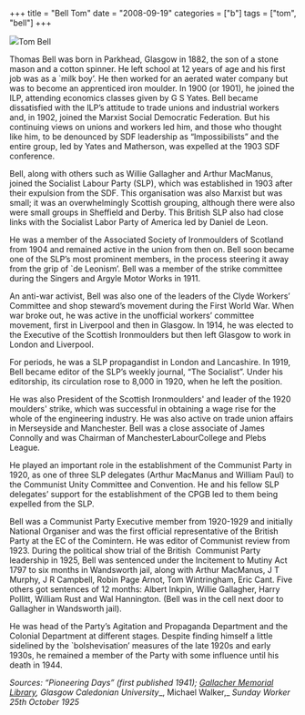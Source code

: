 +++
title = "Bell Tom"
date = "2008-09-19"
categories = ["b"]
tags = ["tom", "bell"]
+++

![](https://grahamstevenson.me.uk/wp-content/uploads/2008/09/Bell-Tom.jpg)Tom Bell

Thomas Bell was born in Parkhead, Glasgow in 1882, the son of a stone mason and a cotton spinner. He left school at 12 years of age and his first job was as a \`milk boy’. He then worked for an aerated water company but was to become an apprenticed iron moulder. In 1900 (or 1901), he joined the ILP, attending economics classes given by G S Yates. Bell became dissatisfied with the ILP’s attitude to trade unions and industrial workers and, in 1902, joined the Marxist Social Democratic Federation. But his continuing views on unions and workers led him, and those who thought like him, to be denounced by SDF leadership as “Impossibilists” and the entire group, led by Yates and Matherson, was expelled at the 1903 SDF conference. 

Bell, along with others such as Willie Gallagher and Arthur MacManus, joined the Socialist Labour Party (SLP), which was established in 1903 after their expulsion from the SDF. This organisation was also Marxist but was small; it was an overwhelmingly Scottish grouping, although there were also were small groups in Sheffield and Derby. This British SLP also had close links with the Socialist Labor Party of America led by Daniel de Leon. 

He was a member of the Associated Society of Ironmoulders of Scotland from 1904 and remained active in the union from then on. Bell soon became one of the SLP’s most prominent members, in the process steering it away from the grip of \`de Leonism’. Bell was a member of the strike committee during the Singers and Argyle Motor Works in 1911. 

An anti-war activist, Bell was also one of the leaders of the Clyde Workers’ Committee and shop steward’s movement during the First World War. When war broke out, he was active in the unofficial workers’ committee movement, first in Liverpool and then in Glasgow. In 1914, he was elected to the Executive of the Scottish Ironmoulders but then left Glasgow to work in London and Liverpool. 

For periods, he was a SLP propagandist in London and Lancashire. In 1919, Bell became editor of the SLP’s weekly journal, “The Socialist”. Under his editorship, its circulation rose to 8,000 in 1920, when he left the position. 

He was also President of the Scottish Ironmoulders' and leader of the 1920 moulders' strike, which was successful in obtaining a wage rise for the whole of the engineering industry. He was also active on trade union affairs in Merseyside and Manchester. Bell was a close associate of James Connolly and was Chairman of ManchesterLabourCollege and Plebs League. 

He played an important role in the establishment of the Communist Party in 1920, as one of three SLP delegates (Arthur MacManus and William Paul) to the Communist Unity Committee and Convention. He and his fellow SLP delegates’ support for the establishment of the CPGB led to them being expelled from the SLP. 

Bell was a Communist Party Executive member from 1920-1929 and initially National Organiser and was the first official representative of the British Party at the EC of the Comintern. He was editor of Communist review from 1923. During the political show trial of the British  Communist Party leadership in 1925, Bell was sentenced under the Incitement to Mutiny Act 1797 to six months in Wandsworth jail, along with Arthur MacManus, J T Murphy, J R Campbell, Robin Page Arnot, Tom Wintringham, Eric Cant. Five others got sentences of 12 months: Albert Inkpin, Willie Gallagher, Harry Pollitt, William Rust and Wal Hannington. (Bell was in the cell next door to Gallagher in Wandsworth jail). 

He was head of the Party’s Agitation and Propaganda Department and the Colonial Department at different stages. Despite finding himself a little sidelined by the \`bolshevisation’ measures of the late 1920s and early 1930s, he remained a member of the Party with some influence until his death in 1944.

_Sources: “Pioneering Days” (first published 1941); [Gallacher Memorial Library](http://www.lib.gcal.ac.uk/specialcollections/gml/),_ _Glasgow_ _Caledonian_ _University__, Michael Walker,_ _Sunday Worker_ _25th October 1925_
